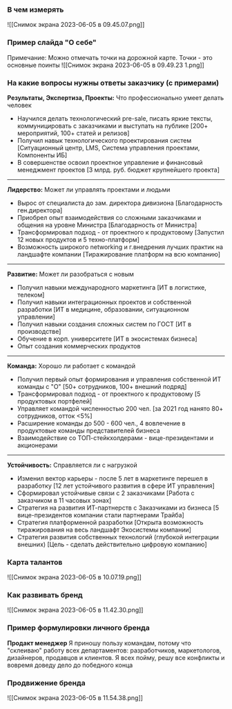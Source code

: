 ### В чем измерять
![[Снимок экрана 2023-06-05 в 09.45.07.png]]

### Пример слайда "О себе"
Примечание: Можно отмечать точки на дорожной карте. Точки - это основные поинты
![[Снимок экрана 2023-06-05 в 09.49.23 1.png]]
### На какие вопросы нужны ответы заказчику (с примерами)
**Результаты, Экспертиза, Проекты:** Что профессионально умеет делать человек
- Научился делать технологический pre-sale, писать яркие тексты, коммуницировать с заказчиками и выступать на публике [200+ мероприятий, 100+ статей и релизов]
- Получил навык технологического проектирования систем [Ситуационный центр, LMS, Система управления проектами, Компоненты ИБ]
- В совершенстве освоил проектное управление и финансовый менеджмент проектов [3 млрд. руб. бюджет крупнейшего проекта]
____
**Лидерство:** Может ли управлять проектами и людьми
- Вырос от специалиста до зам. директора дивизиона [Благодарность ген.директора]
- Приобрел опыт взаимодействия со сложными заказчиками и общения на уровне Министра [Благодарность от Министра]
- Трансформировал подход - от проектного к продуктовому [Запустил 12 новых продуктов и 5 техно-платформ]
- Возможность широкого networking и г.внедрения лучших практик на ландшафте компании [Тиражирование платформ на всю компанию]
___
**Развитие:** Может ли разобраться с новым
- Получил навыки международного маркетинга [ИТ в логистике, телеком]
- Получил навыки интеграционных проектов и собственной разработки [ИТ в медицине, образовании, ситуационном управлении]
- Получил навыки создания сложных систем по ГОСТ [ИТ в производстве]
- Обучение в корп. университете [ИТ в экосистемах бизнеса]
- Опыт создания коммерческих продуктов
___
**Команда:** Хорошо ли работает с командой
- Получил первый опыт формирования и управления собственной ИТ команды с "О" [50+ сотрудников, 100+ внешний подряд]
- Трансформировал подход - от проектного к продуктовому [5 продуктовых портфелей]
- Управляет командой численностью 200 чел. [за 2021 год нанято 80+ сотрудников, отток <5%]
- Расширение команды до 500 - 600 чел., 4 вовлечение в продуктовые команды представителей бизнеса
- Взаимодействие со ТОП-стейкхолдерами - вице-президентами и акционерами
___
**Устойчивость:** Справляется ли с нагрузкой
- Изменил вектор карьеры - после 5 лет в маркетинге перешел в разработку [12 лет устойчивого развития в сфере ИТ управления]
- Сформировал устойчивые связи с 2 заказчиками [Работа с заказчиком в 11 часовых зонах]
- Стратегия на развития ИТ-партнерств с Заказчиками из бизнеса  [5 вице-президентов компании стали партнерами Трайба]
- Стратегия платформенной разработки [Открыта возможность тиражирования на весь ландшафт Экосистемы компании]
- Стратегия развития собственных технологий (глубокой интеграции внешних) [Цель - сделать действительно цифровую компанию]
### Карта талантов
![[Снимок экрана 2023-06-05 в 10.07.19.png]]

### Как развивать бренд
![[Снимок экрана 2023-06-05 в 11.42.30.png]]


### Пример формулировки личного бренда
**Продакт менеджер**
Я приношу пользу командам, потому что "склеиваю" работу всех департаментов: разработчиков, маркетологов, дизайнеров, продавцов и клиентов. Я всех пойму, решу все конфликты и вовремя доведу дело до победного конца

### Продвижение бренда
![[Снимок экрана 2023-06-05 в 11.54.38.png]]